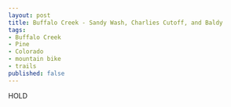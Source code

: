 ```yaml
---
layout: post
title: Buffalo Creek - Sandy Wash, Charlies Cutoff, and Baldy
tags:
- Buffalo Creek
- Pine
- Colorado
- mountain bike
- trails
published: false
---
```

HOLD

